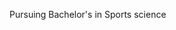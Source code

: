 
Pursuing Bachelor's in Sports science


<!---
zeroexe1337/zeroexe1337 is a ✨ special ✨ repository because its `README.md` (this file) appears on your GitHub profile.
You can click the Preview link to take a look at your changes.
--->

